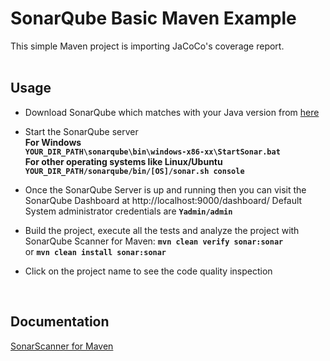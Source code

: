 # SonarQube Basic Maven Example

This simple Maven project is importing JaCoCo's coverage report.
<br /><br />

## Usage

* Download SonarQube which matches with your Java version from [here](https://www.sonarqube.org/downloads/)

* Start the SonarQube server\
**For Windows**\
**`YOUR_DIR_PATH\sonarqube\bin\windows-x86-xx\StartSonar.bat`**\
**For other operating systems like Linux/Ubuntu**\
**`YOUR_DIR_PATH/sonarqube/bin/[OS]/sonar.sh console`**

* Once the SonarQube Server is up and running then you can visit the SonarQube Dashboard at http://localhost:9000/dashboard/
Default System administrator credentials are **`Yadmin/admin`**

* Build the project, execute all the tests and analyze the project with SonarQube Scanner for Maven:
**`mvn clean verify sonar:sonar`**\
or
**`mvn clean install sonar:sonar`**
        
* Click on the project name to see the code quality inspection
<br />

## Documentation

[SonarScanner for Maven](https://docs.sonarqube.org/latest/analysis/scan/sonarscanner-for-maven/)
